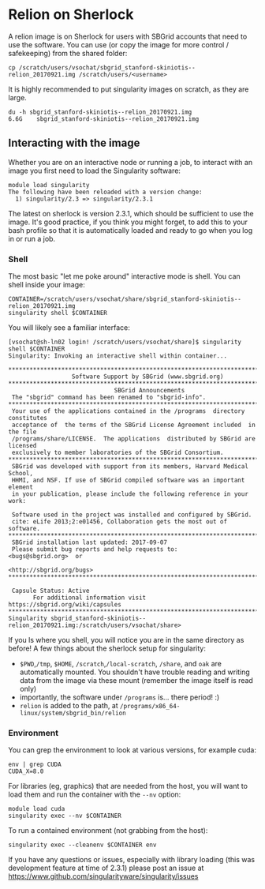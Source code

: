 # Relion on Sherlock

A relion image is on Sherlock for users with SBGrid accounts that need to use the software.
You can use (or copy the image for more control / safekeeping) from the shared folder:

```
cp /scratch/users/vsochat/sbgrid_stanford-skiniotis--relion_20170921.img /scratch/users/<username>
```

It is highly recommended to put singularity images on scratch, as they are large.

```
du -h sbgrid_stanford-skiniotis--relion_20170921.img 
6.6G	sbgrid_stanford-skiniotis--relion_20170921.img
```

## Interacting with the image

Whether you are on an interactive node or running a job, to interact with an image
you first need to load the Singularity software:

```
module load singularity
The following have been reloaded with a version change:
  1) singularity/2.3 => singularity/2.3.1
```

The latest on sherlock is version 2.3.1, which should be sufficient to use the image. It's 
good practice, if you think you might forget, to add this to your bash profile so that it
is automatically loaded and ready to go when you log in or run a job.

### Shell
The most basic "let me poke around" interactive mode is shell. You can shell inside your image:

```
CONTAINER=/scratch/users/vsochat/share/sbgrid_stanford-skiniotis--relion_20170921.img
singularity shell $CONTAINER
```

You will likely see a familiar interface:

```
[vsochat@sh-ln02 login! /scratch/users/vsochat/share]$ singularity shell $CONTAINER
Singularity: Invoking an interactive shell within container...

********************************************************************************
                  Software Support by SBGrid (www.sbgrid.org)
********************************************************************************
                              SBGrid Announcements
 The "sbgrid" command has been renamed to "sbgrid-info".
********************************************************************************
 Your use of the applications contained in the /programs  directory constitutes
 acceptance of  the terms of the SBGrid License Agreement included  in the file
 /programs/share/LICENSE.  The applications  distributed by SBGrid are licensed
 exclusively to member laboratories of the SBGrid Consortium.
******************************************************************************** 
 SBGrid was developed with support from its members, Harvard Medical School,    
 HHMI, and NSF. If use of SBGrid compiled software was an important element     
 in your publication, please include the following reference in your work:      
                                                                                      
 Software used in the project was installed and configured by SBGrid.                   
 cite: eLife 2013;2:e01456, Collaboration gets the most out of software.                
********************************************************************************
 SBGrid installation last updated: 2017-09-07
 Please submit bug reports and help requests to:       <bugs@sbgrid.org>  or
                                                       <http://sbgrid.org/bugs>
********************************************************************************

 Capsule Status: Active
       For additional information visit https://sbgrid.org/wiki/capsules
********************************************************************************
Singularity sbgrid_stanford-skiniotis--relion_20170921.img:/scratch/users/vsochat/share> 
```

If you ls where you shell, you will notice you are in the same directory as before! A few things
about the sherlock setup for singularity:

 - `$PWD`,`/tmp`, `$HOME`, `/scratch`,`/local-scratch`, `/share`, and `oak` are automatically mounted. You shouldn't have trouble reading and writing data from the image via these mount (remember the image itself is read only)
 - importantly, the software under `/programs` is... there period! :)
 - `relion` is added to the path, at `/programs/x86_64-linux/system/sbgrid_bin/relion`

### Environment
You can grep the environment to look at various versions, for example cuda:

```
env | grep CUDA
CUDA_X=8.0
```

For libraries (eg, graphics) that are needed from the host, you will want to load them and run the container 
with the `--nv` option:

```
module load cuda
singularity exec --nv $CONTAINER
```

To run a contained environment (not grabbing from the host):

```
singularity exec --cleanenv $CONTAINER env
```

If you have any questions or issues, especially with library loading (this was development
feature at time of 2.3.1) please post an issue at https://www.github.com/singularityware/singularity/issues
